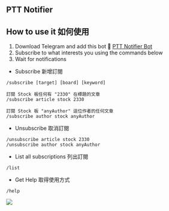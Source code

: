 ## PTT Notifier

## How to use it 如何使用

1. Download Telegram and add this bot 🤖 [PTT Notifier Bot](https://t.me/ptt_notifier_bot)
2. Subscribe to what interests you using the commands below
3. Wait for notifications

- Subscribe 新增訂閱
```
/subscribe [target] [board] [keyword]

訂閱 Stock 板任何有 "2330" 在標題的文章 
/subscribe article stock 2330

訂閱 Stock 板 "anyAuthor" 這位作者的任何文章
/subscribe author stock anyAuthor
```
- Unsubscribe 取消訂閱
```
/unsubscribe article stock 2330
/unsubscribe author stock anyAuthor
```
- List all subscriptions 列出訂閱
```
/list
```
- Get Help 取得使用方式
```
/help
```

<a href="https://www.buymeacoffee.com/js_chennnnnnnn"><img src="https://img.buymeacoffee.com/button-api/?text=Buy me a coffee&emoji=☕&slug=js_chennnnnnnn&button_colour=FFDD00&font_colour=000000&font_family=Comic&outline_colour=000000&coffee_colour=ffffff" /></a>